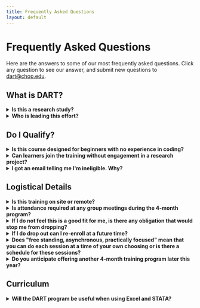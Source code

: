 ```yaml
---
title: Frequently Asked Questions
layout: default
---
```


# Frequently Asked Questions

Here are the answers to some of our most frequently asked questions.  Click any question to see our answer, and submit new questions to [dart@chop.edu](mailto:dart@chop.edu).

## What is DART?

<details>
<summary><strong>Is this a research study?</strong></summary>
DART is a research study in which we provide biomedical researchers (our subjects) some data science training resources over the course of 16 weeks and measure the efficacy of our approach. 
</details>

<details>
<summary><strong>Who is leading this effort?</strong></summary>
The main team that is creating the materials and conducting the research associated with this project is a team of data educators at Children's Hospital of Philadelphia (CHOP), with PIs hailing from CHOP and Drexel University.
</details>


## Do I Qualify?

<details>
<summary><strong>Is this course designed for beginners with no experience in coding? </strong></summary>
As far as the level of instruction, we are beginning our program with more basic instruction for brand new beginners, but subsequent cohorts (starting in late summer 2023) will also have the opportunity to study more complex topics like omics and machine learning.
</details>

<details>
<summary><strong>Can learners join the training without engagement in a research project?</strong></summary>
This program is intended for people who are actively involved in the conduct of research, so if you’re not participating at that level, then you wouldn't (yet) qualify for this study. 
</details>

<details>
<summary><strong>I got an email telling me I'm ineligible.  Why?</strong></summary>
It can be frustrating to wonder why you were ineligible for the DART program.

Although we generally try to be as transparent as we can with all our communication, we can't share the reason someone was excluded from participating in the research study.  We have unfortunately experienced people trying to re-enroll with changed answers when we explain our inclusion and exclusion criteria.  As fellow learners, we want to explain why you were excluded, but as researchers we have a duty to maintain the rigor of our study.
</details>


## Logistical Details

<details>
<summary><strong>Is this training on site or remote?</strong></summary>
This is a remote/online opportunity that can be undertaken anywhere you have a reliable internet connection.
</details>

<details>
<summary><strong>Is attendance required at any group meetings during the 4-month program?</strong></summary>
We place learners in "communities of practice" with other learners and encourage them to interact.  We anticipate that most or all of this interaction may be asynchronous, but it's possible that some people might want to put together a synchronous (or even in-person) chat, code exercise group, or similar.  Your participation in any community of practice event is optional (but potentially fun and useful).
</details>

<details>
<summary><strong>If I do not feel this is a good fit for me, is there any obligation that would stop me from dropping?</strong></summary>
As with any study, you can drop out for any reason and there is no harm done – we won't hold it against you, tell your boss, or email your thesis advisor.
</details>

<details>
<summary><strong>If I do drop out can I re-enroll at a future time?</strong></summary>
You can only enroll in the study as a research subject once. You can continue learning on your own at your convenience, since you will retain access to all of the educational materials and the learning pathway you were assigned. You will not, however, be eligible to join another cohort.
</details>


<details>
<summary><strong>Does "free standing, asynchronous, practically focused" mean that you can do each session at a time of your own choosing or is there a schedule for these sessions?</strong></summary>
You can do these training modules at your leisure, but we do suggest a sequence and ask you to do 2-3 hours a week of effort, knowing that sometimes you’ll have more time and sometimes less.
</details>

<details>
<summary><strong><strong>Do you anticipate offering another 4-month training program later this year?</strong></summary>
Yes, we plan another session later in the year, starting in July or August of 2023.
</details>

## Curriculum

<details>
<summary><strong><strong>Will the DART program be useful when using Excel and STATA?</strong></summary>
We have a strong emphasis on free, open source software (this does not include Stata or Excel).  Our course materials don't include instructions on Excel or Stata, but some of the principles we teach may be useful in data cleaning and preparation, regardless of how you do it.  
</details>
